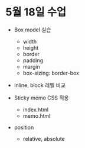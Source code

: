 # 5월 18일 수업

- Box model 실습
  - width
  - height
  - border
  - padding
  - margin
  - box-sizing: border-box
- inline, block 레벨 비교

- Sticky memo CSS 적용
  - index.html
  - memo.html
- position
  - relative, absolute